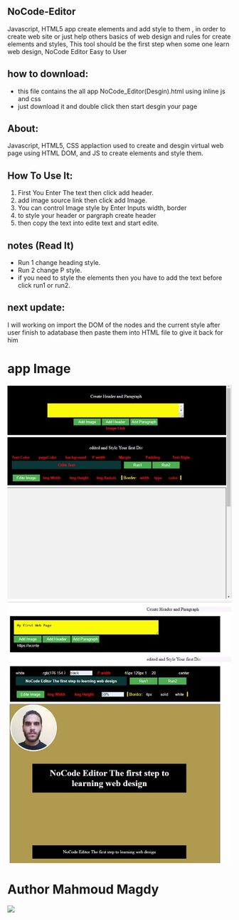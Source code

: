 ## NoCode-Editor

Javascript, HTML5 app create elements and add style to them , in order to create web site or
just help others basics of web design and rules for create elements and styles, 
This tool should be the first step when some one learn web design, NoCode Editor Easy to User 

## how to download:
* this file contains the all app NoCode_Editor(Desgin).html using inline js and css
* just download it and double click then start desgin your page


## About:
Javascript, HTML5, CSS applaction used to create and desgin virtual web page
using HTML DOM, and JS to create elements and style them.

## How To Use It:
1. First You Enter The text then click add header.
2. add image source link then click add Image.
3. You can control Image style by Enter Inputs width, border
4. to style your header or pargraph create header 
5. then copy the text into edite text and start edite.

## notes (Read It)

* Run 1 change heading style.
* Run 2 change P style.
* if you need to style the elements then you have to add the text before click run1 or run2.

## next update:
I will working on import the DOM of the nodes and the current style after user finish to adatabase 
then paste them into HTML file to give it back for him 

# app Image
<img src="noCode.JPG" alt="noCode Editor">

<img src="photo2.JPG" alt="noCode Editor">


# Author Mahmoud Magdy
<img src='https://avatars2.githubusercontent.com/u/55125302?s=96&v=4'>
